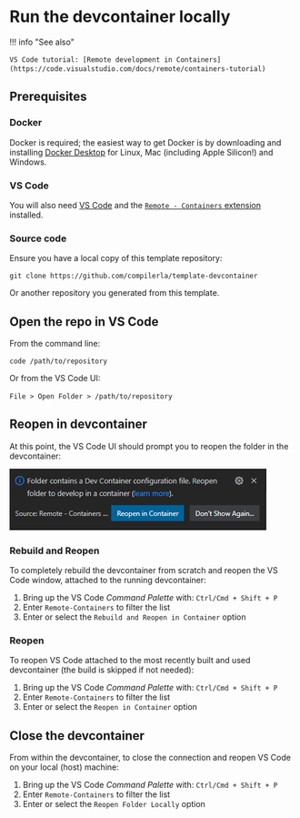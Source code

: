 # Run the devcontainer locally

!!! info "See also"

    VS Code tutorial: [Remote development in Containers](https://code.visualstudio.com/docs/remote/containers-tutorial)

## Prerequisites

### Docker

Docker is required; the easiest way to get Docker is by downloading and installing [Docker Desktop](https://www.docker.com/products/docker-desktop/) for Linux, Mac (including Apple Silicon!) and Windows.

### VS Code

You will also need [VS Code](https://code.visualstudio.com/) and the
[`Remote - Containers` extension](https://marketplace.visualstudio.com/items?itemName=ms-vscode-remote.remote-containers) installed.

### Source code

Ensure you have a local copy of this template repository:

```shell
git clone https://github.com/compilerla/template-devcontainer
```

Or another repository you generated from this template.

## Open the repo in VS Code

From the command line:

```shell
code /path/to/repository
```

Or from the VS Code UI:

`File > Open Folder > /path/to/repository`

## Reopen in devcontainer

At this point, the VS Code UI should prompt you to reopen the folder in the devcontainer:

![VS Code notification to Reopen the folder in the devcontainer](img/reopen-devcontainer.png)

### Rebuild and Reopen

To completely rebuild the devcontainer from scratch and reopen the VS Code window, attached to the running devcontainer:

1. Bring up the VS Code _Command Palette_ with: `Ctrl/Cmd + Shift + P`
1. Enter `Remote-Containers` to filter the list
1. Enter or select the `Rebuild and Reopen in Container` option

### Reopen

To reopen VS Code attached to the most recently built and used devcontainer (the build is skipped if not needed):

1. Bring up the VS Code _Command Palette_ with: `Ctrl/Cmd + Shift + P`
1. Enter `Remote-Containers` to filter the list
1. Enter or select the `Reopen in Container` option

## Close the devcontainer

From within the devcontainer, to close the connection and reopen VS Code on your local (host) machine:

1. Bring up the VS Code _Command Palette_ with: `Ctrl/Cmd + Shift + P`
1. Enter `Remote-Containers` to filter the list
1. Enter or select the `Reopen Folder Locally` option
